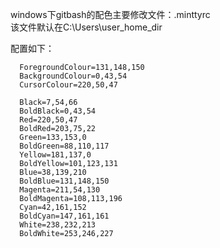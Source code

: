 windows下gitbash的配色主要修改文件：.minttyrc<br>
该文件默认在C:\Users\user_home_dir<br>

配置如下：
```
  ForegroundColour=131,148,150
  BackgroundColour=0,43,54
  CursorColour=220,50,47

  Black=7,54,66
  BoldBlack=0,43,54
  Red=220,50,47
  BoldRed=203,75,22
  Green=133,153,0
  BoldGreen=88,110,117
  Yellow=181,137,0
  BoldYellow=101,123,131
  Blue=38,139,210
  BoldBlue=131,148,150
  Magenta=211,54,130
  BoldMagenta=108,113,196
  Cyan=42,161,152
  BoldCyan=147,161,161
  White=238,232,213
  BoldWhite=253,246,227
```
